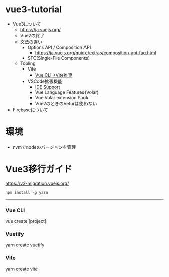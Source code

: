 # vue3-tutorial

- Vue3について
    - https://ja.vuejs.org/
    - Vue2の終了
    - 文法の違い
        - Options API / Composition API
            - https://ja.vuejs.org/guide/extras/composition-api-faq.html
        - SFC(Single-File Components)
    - Tooling
        - Vite
            - [Vue CLI->Vite推奨](https://vuejs.org/guide/scaling-up/tooling.html)
        - VSCode拡張機能
            - [IDE Support](https://vuejs.org/guide/scaling-up/tooling.html#ide-support)
            - Vue Language Features(Volar)
            - Vue Volar extension Pack
            - Vue2のときのVeturは使わない
- Firebaseについて

# 環境

- nvmでnodeのバージョンを管理

# Vue3移行ガイド

https://v3-migration.vuejs.org/

```console
npm install -g yarn
```

---

### Vue CLI

vue create [project]

### Vuetify

yarn create vuetify

### Vite

yarn create vite
